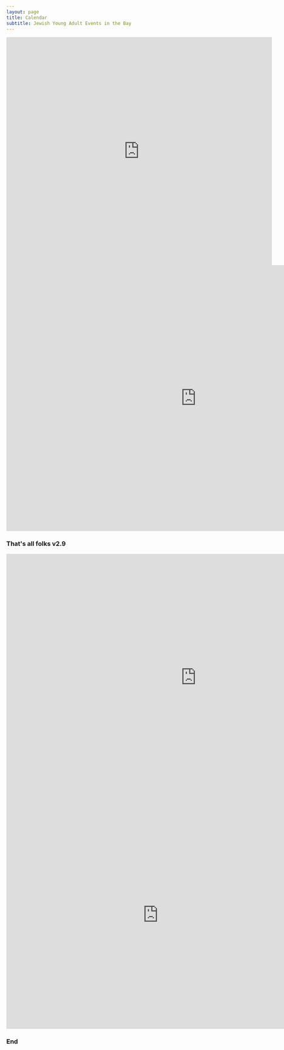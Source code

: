 ```yaml
---
layout: page
title: Calendar 
subtitle: Jewish Young Adult Events in the Bay
---
```


<div class="responsive-iframe-container small-container"><iframe src="https://calendar.google.com/calendar/embed?showTitle=0&amp;showPrint=0&amp;showTabs=0&amp;showCalendars=0&amp;mode=AGENDA&amp;height=800&amp;wkst=1&amp;bgcolor=%23FFFFFF&amp;src=bsp4pl7nrmbt1merbkuehqluj4%40group.calendar.google.com&amp;color=%23182C57&amp;ctz=America%2FLos_Angeles" style="border-width:0" width="700" height="600" frameborder="0" scrolling="no"></iframe></div>
<div class="responsive-iframe-container big-container"><iframe src="https://calendar.google.com/calendar/embed?showTitle=0&amp;showPrint=0&amp;showTabs=0&amp;showCalendars=0&amp;height=800&amp;wkst=1&amp;bgcolor=%23FFFFFF&amp;src=bsp4pl7nrmbt1merbkuehqluj4%40group.calendar.google.com&amp;color=%23182C57&amp;ctz=America%2FLos_Angeles" style="border-width:0" width="1000" height="700" frameborder="0" scrolling="no"></iframe></div>

### That's all folks v2.9


<div class="responsive-iframe-container big-container"><iframe src="https://calendar.google.com/calendar/embed?showTitle=0&amp;showNav=0&amp;showPrint=0&amp;showTabs=0&amp;showCalendars=0&amp;showTz=0&amp;height=700&amp;wkst=1&amp;bgcolor=%23db694f&amp;src=8m2g17v43t0bvveu7nr4r2n554%40group.calendar.google.com&amp;color=%23fbdbac&amp;ctz=America%2FLos_Angeles" style="border-width:0" width="1000" height="650" frameborder="0" scrolling="no"></iframe></div>

<div class="responsive-iframe-container small-container"><iframe src="https://calendar.google.com/calendar/embed?showTitle=0&amp;showNav=0&amp;showPrint=0&amp;showTabs=0&amp;showCalendars=0&amp;showTz=0&amp;mode=AGENDA&amp;height=800&amp;wkst=1&amp;bgcolor=%23db694f&amp;src=8m2g17v43t0bvveu7nr4r2n554%40group.calendar.google.com&amp;color=%23B1440E&amp;ctz=America%2FLos_Angeles" style="border-width:0" width="800" height="600" frameborder="0" scrolling="no"></iframe></div>

### End
